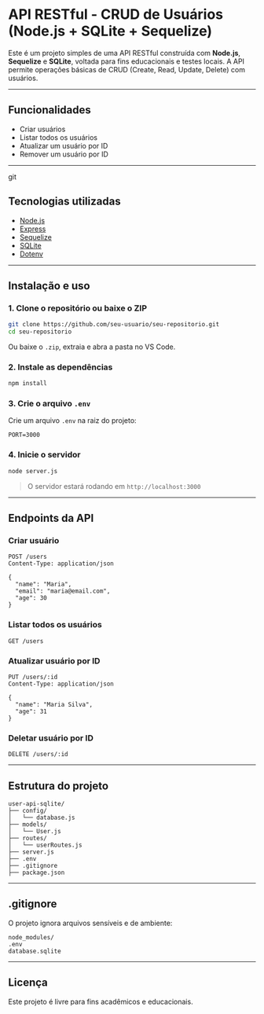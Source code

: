 # API RESTful - CRUD de Usuários (Node.js + SQLite + Sequelize)

Este é um projeto simples de uma API RESTful construída com **Node.js**, **Sequelize** e **SQLite**, voltada para fins educacionais e testes locais. A API permite operações básicas de CRUD (Create, Read, Update, Delete) com usuários.

---

## Funcionalidades

- Criar usuários
- Listar todos os usuários
- Atualizar um usuário por ID
- Remover um usuário por ID

---
git 
## Tecnologias utilizadas

- [Node.js](https://nodejs.org/)
- [Express](https://expressjs.com/)
- [Sequelize](https://sequelize.org/)
- [SQLite](https://www.sqlite.org/)
- [Dotenv](https://github.com/motdotla/dotenv)

---

## Instalação e uso

### 1. Clone o repositório ou baixe o ZIP

```bash
git clone https://github.com/seu-usuario/seu-repositorio.git
cd seu-repositorio
```

Ou baixe o `.zip`, extraia e abra a pasta no VS Code.

### 2. Instale as dependências

```bash
npm install
```

### 3. Crie o arquivo `.env`

Crie um arquivo `.env` na raiz do projeto:

```env
PORT=3000
```

### 4. Inicie o servidor

```bash
node server.js
```

> O servidor estará rodando em `http://localhost:3000`

---

## Endpoints da API

### Criar usuário

```http
POST /users
Content-Type: application/json

{
  "name": "Maria",
  "email": "maria@email.com",
  "age": 30
}
```

### Listar todos os usuários

```http
GET /users
```

### Atualizar usuário por ID

```http
PUT /users/:id
Content-Type: application/json

{
  "name": "Maria Silva",
  "age": 31
}
```

### Deletar usuário por ID

```http
DELETE /users/:id
```

---

## Estrutura do projeto

```
user-api-sqlite/
├── config/
│   └── database.js
├── models/
│   └── User.js
├── routes/
│   └── userRoutes.js
├── server.js
├── .env
├── .gitignore
├── package.json
```

---

## .gitignore

O projeto ignora arquivos sensíveis e de ambiente:

```gitignore
node_modules/
.env
database.sqlite
```

---

## Licença

Este projeto é livre para fins acadêmicos e educacionais.

